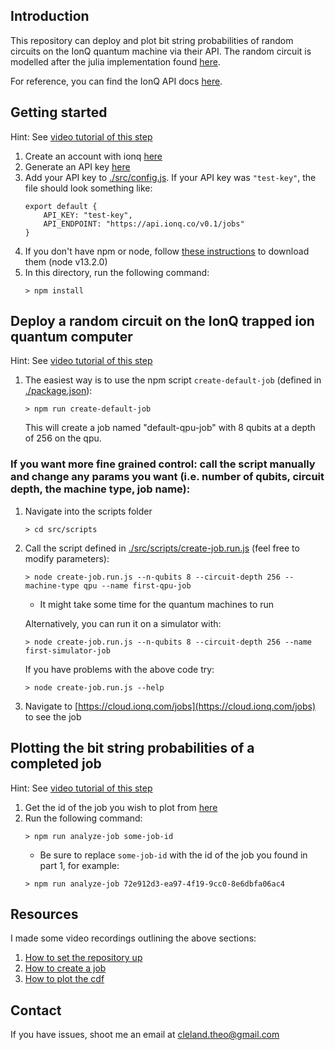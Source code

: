 ## Introduction
This repository can deploy and plot bit string probabilities of random circuits on the IonQ quantum machine via their API. The random circuit is modelled after the julia implementation found [here](https://github.com/CDL-Quantum/CohortProject_2021/blob/main/Week1_Trapped_Ions/run_random_circuit.jl).

For reference, you can find the IonQ API docs [here](https://docs.ionq.com/).

## Getting started

Hint: See [video tutorial of this step](https://share.vidyard.com/watch/GtNkHkpUTbV7rwEpjqNBxG?)

1. Create an account with ionq [here](https://cloud.ionq.com/)
2. Generate an API key [here](https://cloud.ionq.com/settings/keys)
3. Add your API key to [./src/config.js](./src/config.js). If your API key was `"test-key"`, the file should look something like:
    ```
    export default {
        API_KEY: "test-key",
        API_ENDPOINT: "https://api.ionq.co/v0.1/jobs"
    }
    ```
4. If you don't have npm or node, follow [these instructions](https://docs.npmjs.com/downloading-and-installing-node-js-and-npm) to download them (node v13.2.0)
5. In this directory, run the following command:
    ```
    > npm install
    ```

## Deploy a random circuit on the IonQ trapped ion quantum computer

Hint: See [video tutorial of this step](https://share.vidyard.com/watch/8HEzZBBsWuMbV5GM7PqJd4?)

1. The easiest way is to use the npm script `create-default-job` (defined in [./package.json](./package.json)):
    ```
    > npm run create-default-job
    ```
    This will create a job named "default-qpu-job" with 8 qubits at a depth of 256 on the qpu.

### **If you want more fine grained control:** call the script manually and change any params you want (i.e. number of qubits, circuit depth, the machine type, job name):
1. Navigate into the scripts folder
    ```
    > cd src/scripts
    ```

2. Call the script defined in [./src/scripts/create-job.run.js](./src/scripts/create-job.run.js) (feel free to modify parameters):
    ```
    > node create-job.run.js --n-qubits 8 --circuit-depth 256 --machine-type qpu --name first-qpu-job
    ```
    * It might take some time for the quantum machines to run

    Alternatively, you can run it on a simulator with:
    ```
    > node create-job.run.js --n-qubits 8 --circuit-depth 256 --name first-simulator-job
    ```
    If you have problems with the above code try:
    ```
    > node create-job.run.js --help
    ```
3. Navigate to [https://cloud.ionq.com/jobs](https://cloud.ionq.com/jobs) to see the job

## Plotting the bit string probabilities of a completed job

Hint: See [video tutorial of this step](https://share.vidyard.com/watch/CwRhUHxqcjMATvQfebRmS3?)

1. Get the id of the job you wish to plot from [here](https://cloud.ionq.com/jobs)
2. Run the following command:
    ```
    > npm run analyze-job some-job-id
    ```
    - Be sure to replace `some-job-id` with the id of the job you found in part 1, for example:
    ```
    > npm run analyze-job 72e912d3-ea97-4f19-9cc0-8e6dbfa06ac4
    ```

## Resources

I made some video recordings outlining the above sections: 
1. [How to set the repository up](https://share.vidyard.com/watch/GtNkHkpUTbV7rwEpjqNBxG?)
2. [How to create a job](https://share.vidyard.com/watch/8HEzZBBsWuMbV5GM7PqJd4?)
3. [How to plot the cdf](https://share.vidyard.com/watch/CwRhUHxqcjMATvQfebRmS3?)

## Contact
If you have issues, shoot me an email at cleland.theo@gmail.com